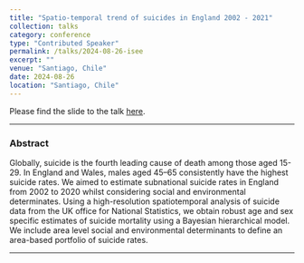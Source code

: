 ```yaml
---
title: "Spatio-temporal trend of suicides in England 2002 - 2021"
collection: talks
category: conference
type: "Contributed Speaker"
permalink: /talks/2024-08-26-isee
excerpt: ""
venue: "Santiago, Chile"
date: 2024-08-26
location: "Santiago, Chile"
---
```


Please find the slide to the talk [here](../files/ISEE_2024.pdf).

------------------------------------------------------------------------

### Abstract 

Globally, suicide is the fourth leading cause of death among those aged 15-29. In England and Wales, males aged 45–65 consistently have the highest suicide rates. We aimed to estimate subnational suicide rates in England from 2002 to 2020 whilst considering social and environmental determinates. Using a high-resolution spatiotemporal analysis of suicide data from the UK office for National Statistics, we obtain robust age and sex specific estimates of suicide mortality using a Bayesian hierarchical model. We include area level social and environmental determinants to define an area-based portfolio of suicide rates.  

------------------------------------------------------------------------


